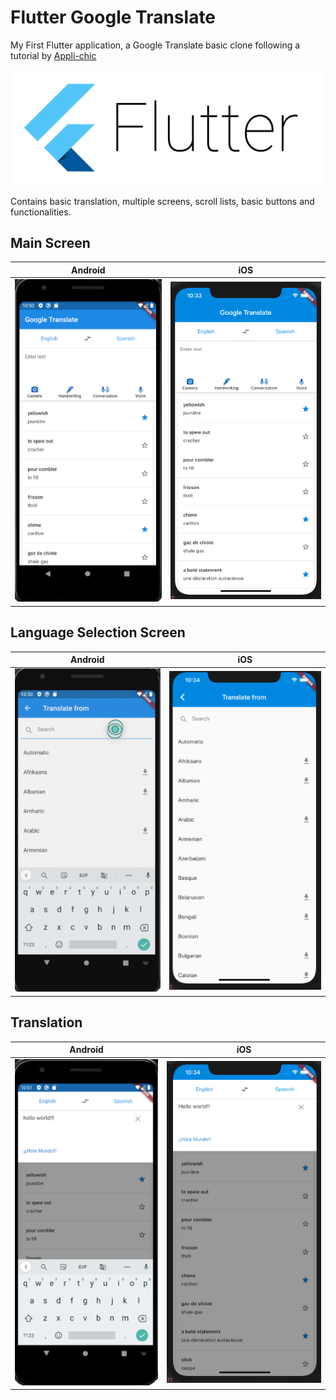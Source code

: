 # Flutter Google Translate

My First Flutter application, a Google Translate basic clone following a tutorial by [Appli-chic](https://blog.usejournal.com/flutter-google-translate-part-1-63b50c93d873) 

![](assets/flutter.png)

Contains basic translation, multiple screens, scroll lists, basic buttons and functionalities.

## Main Screen
Android           |  iOS
:-------------------------:|:-------------------------:
![](assets/AndroidMain.png)  |  ![](assets/iOSMain.png)


## Language Selection Screen
Android           |  iOS
:-------------------------:|:-------------------------:
![](assets/AndroidLanguages.png)  |  ![](assets/iOSLanguages.png)

## Translation
Android           |  iOS
:-------------------------:|:-------------------------:
![](assets/AndroidTranslate.png)  |  ![](assets/iOSTranslate.png)